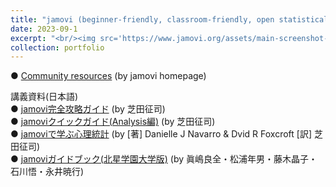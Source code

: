 ```yaml
---
title: "jamovi (beginner-friendly, classroom-friendly, open statistical software)"
date: 2023-09-1
excerpt: "<br/><img src='https://www.jamovi.org/assets/main-screenshot-2.png'>" 
collection: portfolio
---
```


● <a href="https://www.jamovi.org/community.html" target="_blank">Community resources</a> (by jamovi homepage)

講義資料(日本語)<br />
● <a href="https://bookdown.org/sbtseiji/jamovi_complete_guide/" target="_blank">jamovi完全攻略ガイド</a> (by 芝田征司) <br />
● <a href="https://bookdown.org/sbtseiji/jamovi_quickguide_J/" target="_blank">jamoviクイックガイド(Analysis編)</a> (by 芝田征司) <br />
● <a href="https://bookdown.org/sbtseiji/lswjamoviJ/" target="_blank">jamoviで学ぶ心理統計</a> (by [著] Danielle J Navarro & Dvid R Foxcroft [訳] 芝田征司) <br />
● <a href="https://yoshi-mjm.github.io/stat_jamovi/" target="_blank">jamoviガイドブック(北星学園大学版)</a> (by 眞嶋良全・松浦年男・藤木晶子・石川悟・永井暁行)
